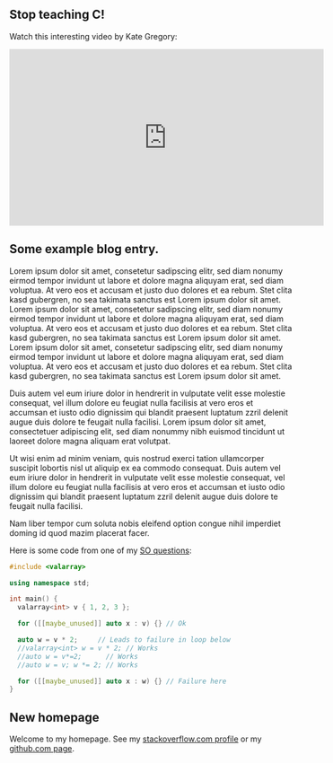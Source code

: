 ## Stop teaching C!
Watch this interesting video by Kate Gregory:
<iframe width="560" height="315" src="https://www.youtube.com/embed/YnWhqhNdYyk" frameborder="0" allowfullscreen></iframe>

## Some example blog entry.
Lorem ipsum dolor sit amet, consetetur sadipscing elitr, sed diam nonumy eirmod tempor invidunt ut labore et dolore magna aliquyam erat, sed diam voluptua. At vero eos et accusam et justo duo dolores et ea rebum. Stet clita kasd gubergren, no sea takimata sanctus est Lorem ipsum dolor sit amet. Lorem ipsum dolor sit amet, consetetur sadipscing elitr, sed diam nonumy eirmod tempor invidunt ut labore et dolore magna aliquyam erat, sed diam voluptua. At vero eos et accusam et justo duo dolores et ea rebum. Stet clita kasd gubergren, no sea takimata sanctus est Lorem ipsum dolor sit amet. Lorem ipsum dolor sit amet, consetetur sadipscing elitr, sed diam nonumy eirmod tempor invidunt ut labore et dolore magna aliquyam erat, sed diam voluptua. At vero eos et accusam et justo duo dolores et ea rebum. Stet clita kasd gubergren, no sea takimata sanctus est Lorem ipsum dolor sit amet.   

Duis autem vel eum iriure dolor in hendrerit in vulputate velit esse molestie consequat, vel illum dolore eu feugiat nulla facilisis at vero eros et accumsan et iusto odio dignissim qui blandit praesent luptatum zzril delenit augue duis dolore te feugait nulla facilisi. Lorem ipsum dolor sit amet, consectetuer adipiscing elit, sed diam nonummy nibh euismod tincidunt ut laoreet dolore magna aliquam erat volutpat.   

Ut wisi enim ad minim veniam, quis nostrud exerci tation ullamcorper suscipit lobortis nisl ut aliquip ex ea commodo consequat. Duis autem vel eum iriure dolor in hendrerit in vulputate velit esse molestie consequat, vel illum dolore eu feugiat nulla facilisis at vero eros et accumsan et iusto odio dignissim qui blandit praesent luptatum zzril delenit augue duis dolore te feugait nulla facilisi.   

Nam liber tempor cum soluta nobis eleifend option congue nihil imperdiet doming id quod mazim placerat facer.

Here is some code from one of my [SO questions](https://stackoverflow.com/questions/56222576/whats-wrong-with-stdvalarrays-operator):
```cpp
#include <valarray>

using namespace std;

int main() {
  valarray<int> v { 1, 2, 3 };

  for ([[maybe_unused]] auto x : v) {} // Ok

  auto w = v * 2;     // Leads to failure in loop below
  //valarray<int> w = v * 2; // Works
  //auto w = v*=2;      // Works
  //auto w = v; w *= 2; // Works

  for ([[maybe_unused]] auto x : w) {} // Failure here
}
```

## New homepage
Welcome to my homepage. See my [stackoverflow.com profile](https://stackoverflow.com/users/1753435) or my [github.com page](https://github.com/malchera).

